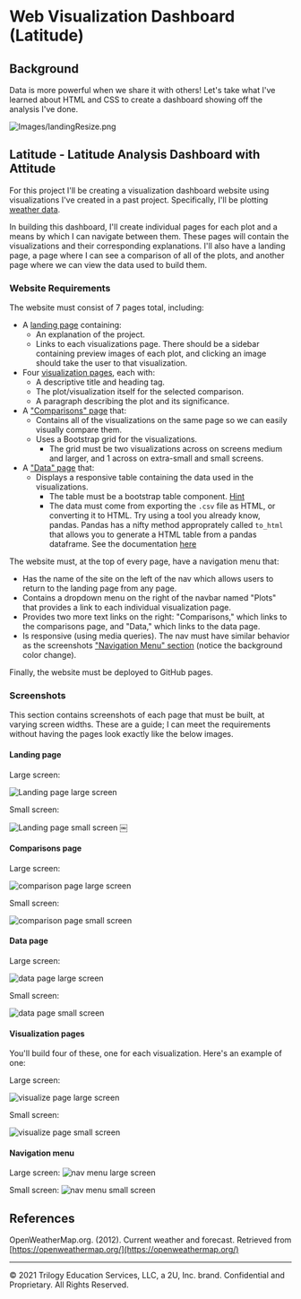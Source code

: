 # Web Visualization Dashboard (Latitude)

## Background

Data is more powerful when we share it with others! Let's take what I've learned about HTML and CSS to create a dashboard showing off the analysis I've done.

![Images/landingResize.png](landingResize.png)


## Latitude - Latitude Analysis Dashboard with Attitude

For this project I'll be creating a visualization dashboard website using visualizations I've created in a past project. Specifically, I'll be plotting [weather data](Resources/cities.csv).

In building this dashboard, I'll create individual pages for each plot and a means by which I can navigate between them. These pages will contain the visualizations and their corresponding explanations. I'll also have a landing page, a page where I can see a comparison of all of the plots, and another page where we can view the data used to build them.

### Website Requirements


The website must consist of 7 pages total, including:

* A [landing page](#landing-page) containing:
  * An explanation of the project.
  * Links to each visualizations page. There should be a sidebar containing preview images of each plot, and clicking an image should take the user to that visualization.
* Four [visualization pages](#visualization-pages), each with:
  * A descriptive title and heading tag.
  * The plot/visualization itself for the selected comparison.
  * A paragraph describing the plot and its significance.
* A ["Comparisons" page](#comparisons-page) that:
  * Contains all of the visualizations on the same page so we can easily visually compare them.
  * Uses a Bootstrap grid for the visualizations.
    * The grid must be two visualizations across on screens medium and larger, and 1 across on extra-small and small screens.
* A ["Data" page](#data-page) that:
  * Displays a responsive table containing the data used in the visualizations.
    * The table must be a bootstrap table component. [Hint](https://getbootstrap.com/docs/4.3/content/tables/#responsive-tables)
    * The data must come from exporting the `.csv` file as HTML, or converting it to HTML. Try using a tool you already know, pandas. Pandas has a nifty method approprately called `to_html` that allows you to generate a HTML table from a pandas dataframe. See the documentation [here](https://pandas.pydata.org/pandas-docs/version/0.17.0/generated/pandas.DataFrame.to_html.html)

The website must, at the top of every page, have a navigation menu that:

* Has the name of the site on the left of the nav which allows users to return to the landing page from any page.
* Contains a dropdown menu on the right of the navbar named "Plots" that provides a link to each individual visualization page.
* Provides two more text links on the right: "Comparisons," which links to the comparisons page, and "Data," which links to the data page.
* Is responsive (using media queries). The nav must have similar behavior as the screenshots ["Navigation Menu" section](#navigation-menu) (notice the background color change).

Finally, the website must be deployed to GitHub pages.


### Screenshots

This section contains screenshots of each page that must be built, at varying screen widths. These are a guide; I can meet the requirements without having the pages look exactly like the below images.

#### <a id="landing-page"></a>Landing page

Large screen:

![Landing page large screen](landingResize.png)

Small screen:

![Landing page small screen](landing-sm.png)
￼

#### <a id="comparisons-page"></a>Comparisons page

Large screen:

![comparison page large screen](comparison-lg.png)

Small screen:

![comparison page small screen](comparison-sm.png)

#### <a id="data-page"></a>Data page

Large screen:

![data page large screen](data-lg.png)


Small screen:

![data page small screen](data-sm.png)

#### <a id="visualization-pages"></a>Visualization pages

You'll build four of these, one for each visualization. Here's an example of one:

Large screen:

![visualize page large screen](visualize-lg.png)

Small screen:

![visualize page small screen](visualize-sm.png)

#### <a id="navigation-menu"></a>Navigation menu

Large screen:
![nav menu large screen](nav-lg.png)

Small screen:
![nav menu small screen](nav-sm.png)



## References

OpenWeatherMap.org. (2012). Сurrent weather and forecast. Retrieved from [https://openweathermap.org/](https://openweathermap.org/)

- - -

© 2021 Trilogy Education Services, LLC, a 2U, Inc. brand. Confidential and Proprietary. All Rights Reserved.
